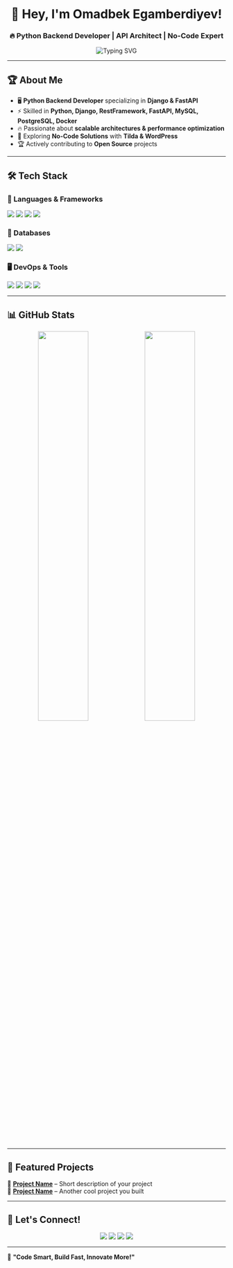 <!-- 🚀 Hey, I'm Omadbek Egamberdiyev! -->
<h1 align="center">🚀 Hey, I'm Omadbek Egamberdiyev!</h1>
<h3 align="center">🔥 Python Backend Developer | API Architect | No-Code Expert</h3>

<p align="center">
  <img src="https://readme-typing-svg.herokuapp.com?font=Fira+Code&duration=2500&color=F7A008&center=true&vCenter=true&width=600&height=50&lines=Backend+Developer;Django+%7C+FastAPI+%7C+MySQL+%7C+Redis;Building+Scalable+and+Secure+Web+Apps" alt="Typing SVG" />
</p>

---

## 🏆 About Me  

- 🖥️ **Python Backend Developer** specializing in **Django & FastAPI**  
- ⚡ Skilled in **Python, Django, RestFramework, FastAPI, MySQL, PostgreSQL, Docker**  
- 🔥 Passionate about **scalable architectures & performance optimization**  
- 🚀 Exploring **No-Code Solutions** with **Tilda & WordPress**  
- 🏆 Actively contributing to **Open Source** projects  

---

## 🛠️ Tech Stack  

### 🚀 Languages & Frameworks  
<p>
  <img src="https://img.shields.io/badge/Python-3776AB?style=for-the-badge&logo=python&logoColor=white" />
  <img src="https://img.shields.io/badge/Django-092E20?style=for-the-badge&logo=django&logoColor=white" />
  <img src="https://img.shields.io/badge/FastAPI-009688?style=for-the-badge&logo=fastapi&logoColor=white" />
  <img src="https://img.shields.io/badge/JavaScript-F7DF1E?style=for-the-badge&logo=javascript&logoColor=black" />
</p>

### 💾 Databases  
<p>
  <img src="https://img.shields.io/badge/PostgreSQL-336791?style=for-the-badge&logo=postgresql&logoColor=white" />
  <img src="https://img.shields.io/badge/MySQL-4479A1?style=for-the-badge&logo=mysql&logoColor=white" />
</p>

### 🖥️ DevOps & Tools  
<p>
  <img src="https://img.shields.io/badge/Docker-2496ED?style=for-the-badge&logo=docker&logoColor=white" />
  <img src="https://img.shields.io/badge/AWS-FF9900?style=for-the-badge&logo=amazonaws&logoColor=white" />
  <img src="https://img.shields.io/badge/Git-F05032?style=for-the-badge&logo=git&logoColor=white" />
  <img src="https://img.shields.io/badge/Linux-FCC624?style=for-the-badge&logo=linux&logoColor=black" />
</p>

---

## 📊 GitHub Stats  
<p align="center">
  <img src="https://github-readme-stats.vercel.app/api?username=OmadbekEgamberdiyev&show_icons=true&theme=radical" width="48%" />
  <img src="https://github-readme-streak-stats.herokuapp.com/?user=OmadbekEgamberdiyev&theme=radical" width="48%" />
</p>

---

## 🌟 Featured Projects  
🔗 **[Project Name](#)** – Short description of your project  
🔗 **[Project Name](#)** – Another cool project you built  

---

## 🔗 Let's Connect!  
<p align="center">
  <a href="https://t.me/softwaredeveloper_uz"><img src="https://img.shields.io/badge/Telegram-2CA5E0?style=for-the-badge&logo=telegram&logoColor=white" /></a>
  <a href="https://www.instagram.com/egamberdiyev__omadbek?utm_source=qr&igsh=c3BjMmR4dm02em5j"><img src="https://img.shields.io/badge/Instagram-E4405F?style=for-the-badge&logo=instagram&logoColor=white" /></a>
  <a href="https://www.youtube.com/@omaddevs"><img src="https://img.shields.io/badge/YouTube-FF0000?style=for-the-badge&logo=youtube&logoColor=white" /></a>
  <a href="mailto:omaddevs@gmail.com"><img src="https://img.shields.io/badge/Email-D14836?style=for-the-badge&logo=gmail&logoColor=white" /></a>
</p>

---

🚀 **"Code Smart, Build Fast, Innovate More!"**  
